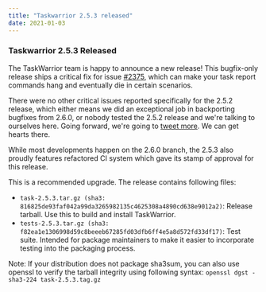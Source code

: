 ```yaml
---
title: "Taskwarrior 2.5.3 released"
date: 2021-01-03
---
```


### Taskwarrior 2.5.3 Released 

The TaskWarrior team is happy to announce a new release! This bugfix-only release ships a critical fix for issue
[#2375](https://github.com/GothenburgBitFactory/taskwarrior/issues/2375), which can make your task report commands hang and eventually die in certain scenarios.

There were no other critical issues reported specifically for the 2.5.2 release, which either means we did an exceptional job in backporting bugfixes from 2.6.0, or nobody tested the 2.5.2 release and we're talking to ourselves here.
Going forward, we're going to [tweet more](https://twitter.com/taskwarrior). We can get hearts there.

While most developments happen on the 2.6.0 branch, the 2.5.3 also proudly features refactored CI system which gave its stamp of approval for this release.

This is a recommended upgrade.
The release contains following files:

- `task-2.5.3.tar.gz (sha3: 816825de93faf042a99da3265982135c4625308a4890cd638e9012a2)`: Release tarball.
  Use this to build and install TaskWarrior.
- `tests-2.5.3.tar.gz (sha3: f82ea1e1306998d59c8beeeb67285fd03dfb6ff4e5a8d572fd33df17)`: Test suite.
  Intended for package maintainers to make it easier to incorporate testing into the packaging process.

Note: If your distribution does not package sha3sum, you can also use openssl to verify the tarball integrity using following syntax: `openssl dgst -sha3-224 task-2.5.3.tag.gz`
